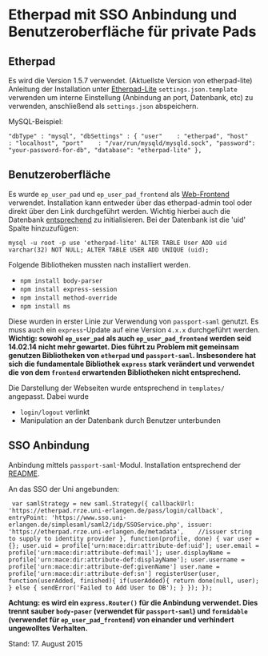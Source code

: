 # Etherpad mit SSO Anbindung und Benutzeroberfläche für private Pads


## Etherpad
Es wird die Version 1.5.7 verwendet. (Aktuellste Version von etherpad-lite)
Anleitung der Installation unter [Etherpad-Lite](www.github.com/ether/etherpad-lite)
`settings.json.template` verwenden um interne Einstellung (Anbindung an port, Datenbank, etc) zu verwenden, anschließend als `settings.json` abspeichern.

MySQL-Beispiel:

` "dbType" : "mysql",
  "dbSettings" : {
                    "user"    : "etherpad",
                    "host"    : "localhost",
                    "port"    : "/var/run/mysqld/mysqld.sock",
                    "password": "your-password-for-db",
                    "database": "etherpad-lite"
                  },
`

## Benutzeroberfläche
Es wurde `ep_user_pad` und `ep_user_pad_frontend` als [Web-Frontend](https://github.com/aoberegg/ep_user_pad_frontend/) verwendet.
Installation kann entweder über das etherpad-admin tool oder direkt über den Link durchgeführt werden. Wichtig hierbei auch die Datenbank [entsprechend](https://github.com/aoberegg/ep_user_pad_frontend/blob/master/installation.pdf) zu initialisieren. 
Bei der Datenbank ist die 'uid' Spalte hinzuzufügen:

`
mysql -u root -p
use 'etherpad-lite'
ALTER TABLE User ADD uid varchar(32) NOT NULL;
ALTER TABLE USER ADD UNIQUE (uid);
`

Folgende Bibliotheken mussten nach installiert werden.
* `npm install body-parser`
* `npm install express-session`
* `npm install method-override`
* `npm install ms`

Diese wurden in erster Linie zur Verwendung von `passport-saml` genutzt. 
Es muss auch ein `express`-Update auf eine Version `4.x.x` durchgeführt werden.
**Wichtig: sowohl `ep_user_pad` als auch `ep_user_pad_frontend` werden seid 14.02.14 nicht mehr gewartet. Dies führt zu Problem mit gemeinsam genutzen Bibliotheken von `etherpad` und `passport-saml`. Insbesondere hat sich die fundamentale Bibliothek `express` stark verändert und verwendet die von dem `frontend` erwartenden Bibliotheken nicht entsprechend.**

Die Darstellung der Webseiten wurde entsprechend in `templates/` angepasst. 
Dabei wurde
* `login/logout` verlinkt
* Manipulation an der Datenbank durch Benutzer unterbunden

## SSO Anbindung
Anbindung mittels `passport-saml`-Modul.
Installation entsprechend der [README](https://github.com/bergie/passport-saml/).

An das SSO der Uni angebunden:

` 
var samlStrategy = new saml.Strategy({
    callbackUrl: 'https://etherpad.rrze.uni-erlangen.de/pass/login/callback',
    entryPoint: 'https://www.sso.uni-erlangen.de/simplesaml/saml2/idp/SSOService.php',
    issuer: 'https://etherpad.rrze.uni-erlangen.de/metadata',    //issuer string to supply to identity provider
    }, function(profile, done) {
      var user = {};
      user.uid = profile['urn:mace:dir:attribute-def:uid'];
      user.email = profile['urn:mace:dir:attribute-def:mail'];
      user.displayName = profile['urn:mace:dir:attribute-def:displayName'];
      user.username = profile['urn:mace:dir:attribute-def:givenName']
      user.name = profile['urn:mace:dir:attribute-def:sn']
      registerUser(user, function(userAdded, finished){
	if(userAdded){
	  return done(null, user);
	} else {
          sendError('Failed to Add User to DB');
        }
      });
  });
`

**Achtung: es wird ein `express.Router()` für die Anbindung verwendet. Dies trennt sauber `body-paser` (verwendet für `passport-saml`) und `formidable` (verwendet für `ep_user_pad_frontend`)  von einander und verhindert ungewolltes Verhalten.**

Stand: 17. August 2015
